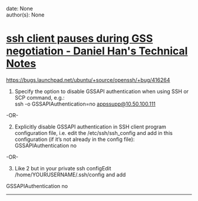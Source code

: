 
date: None  
author(s): None  

# [ssh client pauses during GSS negotiation - Daniel Han's Technical Notes](https://sites.google.com/site/xiangyangsite/home/technical-tips/linux-unix/common-tips/ssh-client-pauses-during-gss-negotiation)

https://bugs.launchpad.net/ubuntu/+source/openssh/+bug/416264

1) Specify the option to disable GSSAPI authentication when using SSH or SCP command, e.g.:  
ssh -o GSSAPIAuthentication=no appssupp@10.50.100.111

-OR-

2) Explicitly disable GSSAPI authentication in SSH client program configuration file, i.e. edit the /etc/ssh/ssh_config and add in this configuration (if it’s not already in the config file):  
GSSAPIAuthentication no

-OR-

3) Like 2 but in your private ssh configEdit /home/YOURUSERNAME/.ssh/config and add

GSSAPIAuthentication no  
  
---

